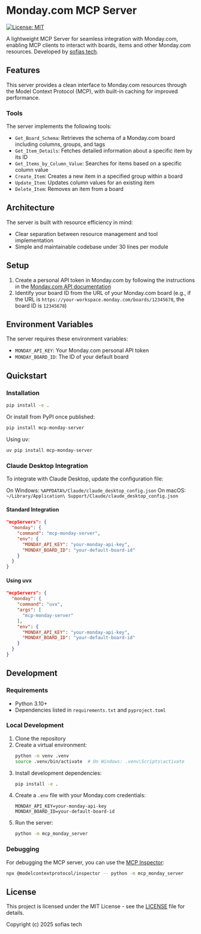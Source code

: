 # Monday.com MCP Server

[![License: MIT](https://img.shields.io/badge/License-MIT-blue.svg)](https://opensource.org/licenses/MIT)

A lightweight MCP Server for seamless integration with Monday.com, enabling MCP clients to interact with boards, items and other Monday.com resources. Developed by [sofias tech](https://github.com/xxx/mcp-server-monday/).

## Features

This server provides a clean interface to Monday.com resources through the Model Context Protocol (MCP), with built-in caching for improved performance.

### Tools

The server implements the following tools:

- `Get_Board_Schema`: Retrieves the schema of a Monday.com board including columns, groups, and tags
- `Get_Item_Details`: Fetches detailed information about a specific item by its ID
- `Get_Items_by_Column_Value`: Searches for items based on a specific column value
- `Create_Item`: Creates a new item in a specified group within a board
- `Update_Item`: Updates column values for an existing item
- `Delete_Item`: Removes an item from a board

## Architecture

The server is built with resource efficiency in mind:

- Clear separation between resource management and tool implementation
- Simple and maintainable codebase under 30 lines per module

## Setup

1. Create a personal API token in Monday.com by following the instructions in the [Monday.com API documentation](https://developer.monday.com/api-reference/docs/authentication#personal-api-tokens)
2. Identify your board ID from the URL of your Monday.com board (e.g., if the URL is `https://your-workspace.monday.com/boards/12345678`, the board ID is `12345678`)

## Environment Variables

The server requires these environment variables:

- `MONDAY_API_KEY`: Your Monday.com personal API token
- `MONDAY_BOARD_ID`: The ID of your default board

## Quickstart

### Installation

```bash
pip install -e .
```

Or install from PyPI once published:

```bash
pip install mcp-monday-server
```

Using uv:

```bash
uv pip install mcp-monday-server
```

### Claude Desktop Integration

To integrate with Claude Desktop, update the configuration file:

On Windows: `%APPDATA%/Claude/claude_desktop_config.json`
On macOS: `~/Library/Application\ Support/Claude/claude_desktop_config.json`

#### Standard Integration

```json
"mcpServers": {
  "monday": {
    "command": "mcp-monday-server",
    "env": {
      "MONDAY_API_KEY": "your-monday-api-key",
      "MONDAY_BOARD_ID": "your-default-board-id"
    }
  }
}
```

#### Using uvx

```json
"mcpServers": {
  "monday": {
    "command": "uvx",
    "args": [
      "mcp-monday-server"
    ],
    "env": {
      "MONDAY_API_KEY": "your-monday-api-key",
      "MONDAY_BOARD_ID": "your-default-board-id"
    }
  }
}
```

## Development

### Requirements

- Python 3.10+
- Dependencies listed in `requirements.txt` and `pyproject.toml`

### Local Development

1. Clone the repository
2. Create a virtual environment:
   ```bash
   python -m venv .venv
   source .venv/bin/activate  # On Windows: .venv\Scripts\activate
   ```
3. Install development dependencies:
   ```bash
   pip install -e .
   ```
4. Create a `.env` file with your Monday.com credentials:
   ```
   MONDAY_API_KEY=your-monday-api-key
   MONDAY_BOARD_ID=your-default-board-id
   ```
5. Run the server:
   ```bash
   python -m mcp_monday_server
   ```

### Debugging

For debugging the MCP server, you can use the [MCP Inspector](https://github.com/modelcontextprotocol/inspector):

```bash
npx @modelcontextprotocol/inspector -- python -m mcp_monday_server
```

## License

This project is licensed under the MIT License - see the [LICENSE](LICENSE) file for details.

Copyright (c) 2025 sofias tech
